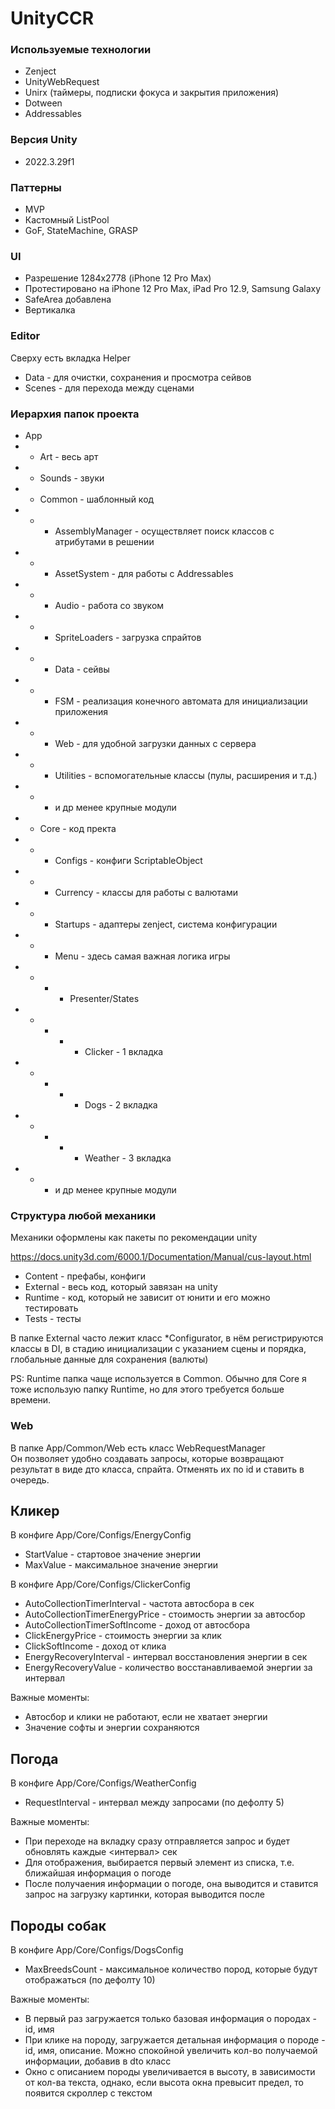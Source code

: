 # UnityCCR

### Используемые технологии
+ Zenject
+ UnityWebRequest
+ Unirx (таймеры, подписки фокуса и закрытия приложения)
+ Dotween
+ Addressables

### Версия Unity
+ 2022.3.29f1

### Паттерны
+ MVP
+ Кастомный ListPool
+ GoF, StateMachine, GRASP 

### UI

+ Разрешение 1284x2778 (iPhone 12 Pro Max)
+ Протестировано на iPhone 12 Pro Max, iPad Pro 12.9, Samsung Galaxy
+ SafeArea добавлена
+ Вертикалка

### Editor

Сверху есть вкладка Helper
+ Data - для очистки, сохранения и просмотра сейвов
+ Scenes - для перехода между сценами

### Иерархия папок проекта

+ App
+ + Art - весь арт
+ + Sounds - звуки
+ + Common - шаблонный код
+ + + AssemblyManager - осуществляет поиск классов с атрибутами в решении
+ + + AssetSystem - для работы с Addressables
+ + + Audio - работа со звуком
+ + + SpriteLoaders - загрузка спрайтов
+ + + Data - сейвы
+ + + FSM - реализация конечного автомата для инициализации приложения
+ + + Web - для удобной загрузки данных с сервера
+ + + Utilities - вспомогательные классы (пулы, расширения и т.д.)
+ + + и др менее крупные модули
+ + Core - код пректа
+ + + Configs - конфиги ScriptableObject
+ + + Currency - классы для работы с валютами
+ + + Startups - адаптеры zenject, система конфигурации
+ + + Menu - здесь самая важная логика игры
+ + + + Presenter/States
+ + + + + Clicker - 1 вкладка
+ + + + + Dogs - 2 вкладка
+ + + + + Weather - 3 вкладка
+ + + и др менее крупные модули

### Структура любой механики

Механики оформлены как пакеты по рекомендации unity

https://docs.unity3d.com/6000.1/Documentation/Manual/cus-layout.html
+ Content - префабы, конфиги
+ External - весь код, который завязан на unity
+ Runtime - код, который не зависит от юнити и его можно тестировать
+ Tests - тесты

В папке External часто лежит класс *Configurator, 
в нём регистрируются классы в DI, в стадию инициализации с указанием сцены и 
порядка, глобальные данные для сохранения
(валюты)  

PS: Runtime папка чаще используется в Common. Обычно для Core я тоже использую папку Runtime, но для этого требуется больше времени.

### Web

В папке App/Common/Web есть класс WebRequestManager  
Он позволяет удобно создавать запросы, которые возвращают результат в виде дто класса, 
спрайта. Отменять их по id и ставить в очередь.

## Кликер

В конфиге App/Core/Configs/EnergyConfig
+ StartValue - стартовое значение энергии
+ MaxValue - максимальное значение энергии

В конфиге App/Core/Configs/ClickerConfig
+ AutoCollectionTimerInterval - частота автосбора в сек
+ AutoCollectionTimerEnergyPrice - стоимость энергии за автосбор
+ AutoCollectionTimerSoftIncome - доход от автосбора
+ ClickEnergyPrice - стоимость энергии за клик
+ ClickSoftIncome - доход от клика
+ EnergyRecoveryInterval - интервал восстановления энергии в сек
+ EnergyRecoveryValue - количество восстанавливаемой энергии за интервал

Важные моменты:
+ Автосбор и клики не работают, если не хватает энергии
+ Значение софты и энергии сохраняются

## Погода

В конфиге App/Core/Configs/WeatherConfig
+ RequestInterval - интервал между запросами (по дефолту 5)

Важные моменты:
+ При переходе на вкладку сразу отправляется запрос и будет обновлять каждые <интервал> сек
+ Для отображения, выбирается первый элемент из списка, т.е. ближайшая информация о погоде
+ После получаения информации о погоде, она выводится и ставится запрос на загрузку картинки, которая выводится после

## Породы собак

В конфиге App/Core/Configs/DogsConfig
+ MaxBreedsCount - максимальное количество пород, которые будут отображаться (по дефолту 10)

Важные моменты:
+ В первый раз загружается только базовая информация о породах - id, имя
+ При клике на породу, загружается детальная информация о породе - id, имя, описание. 
Можно спокойной увеличить кол-во получаемой информации, добавив в dto класс
+ Окно с описанием породы увеличивается в высоту, в зависимости от кол-ва текста, однако, 
если высота окна превысит предел, то появится скроллер с текстом 





